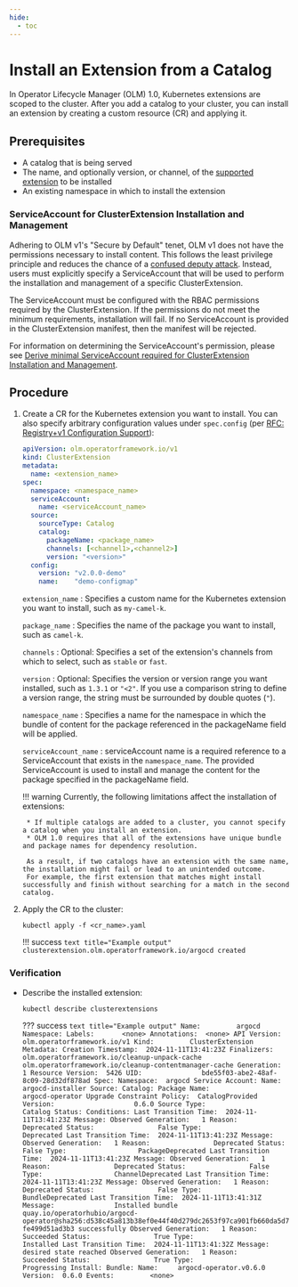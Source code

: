 ```yaml
---
hide:
  - toc
---
```


# Install an Extension from a Catalog

In Operator Lifecycle Manager (OLM) 1.0, Kubernetes extensions are scoped to the cluster.
After you add a catalog to your cluster, you can install an extension by creating a custom resource (CR) and applying it.

## Prerequisites

* A catalog that is being served
* The name, and optionally version, or channel, of the [supported extension](../project/olmv1_limitations.md) to be installed
* An existing namespace in which to install the extension

### ServiceAccount for ClusterExtension Installation and Management

Adhering to OLM v1's "Secure by Default" tenet, OLM v1 does not have the permissions
necessary to install content. This follows the least privilege principle and reduces
the chance of a [confused deputy attack](https://en.wikipedia.org/wiki/Confused_deputy_problem).
Instead, users must explicitly specify a ServiceAccount that will be used to perform the
installation and management of a specific ClusterExtension.

The ServiceAccount must be configured with the RBAC permissions required by the ClusterExtension.
If the permissions do not meet the minimum requirements, installation will fail. If no ServiceAccount
is provided in the ClusterExtension manifest, then the manifest will be rejected.

For information on determining the ServiceAccount's permission, please see [Derive minimal ServiceAccount required for ClusterExtension Installation and Management](../howto/derive-service-account.md).


## Procedure

1. Create a CR for the Kubernetes extension you want to install. You can also specify arbitrary configuration values under `spec.config` (per [RFC: Registry+v1 Configuration Support](../../RFC_Config_registry+v1_bundle_config.md)):

    ```yaml title="Example CR"
    apiVersion: olm.operatorframework.io/v1
    kind: ClusterExtension
    metadata:
      name: <extension_name>
    spec:
      namespace: <namespace_name>
      serviceAccount:
        name: <serviceAccount_name>
      source:
        sourceType: Catalog
        catalog:
          packageName: <package_name>
          channels: [<channel1>,<channel2>]
          version: "<version>"
      config:
        version: "v2.0.0-demo"
        name:    "demo-configmap"
    ```

     `extension_name`
     : Specifies a custom name for the Kubernetes extension you want to install, such as `my-camel-k`.

     `package_name`
     : Specifies the name of the package you want to install, such as `camel-k`.

     `channels`
     : Optional: Specifies a set of the extension's channels from which to select, such as `stable` or `fast`.

     `version`
     : Optional: Specifies the version or version range you want installed, such as `1.3.1` or `"<2"`.
     If you use a comparison string to define a version range, the string must be surrounded by double quotes (`"`).

    `namespace_name`
    : Specifies a name for the namespace in which the bundle of content for the package referenced
    in the packageName field will be applied.

    `serviceAccount_name`
    : serviceAccount name is a required reference to a ServiceAccount that exists
    in the `namespace_name`. The provided ServiceAccount is used to install and
    manage the content for the package specified in the packageName field.

    !!! warning
        Currently, the following limitations affect the installation of extensions:

        * If multiple catalogs are added to a cluster, you cannot specify a catalog when you install an extension.
        * OLM 1.0 requires that all of the extensions have unique bundle and package names for dependency resolution.

        As a result, if two catalogs have an extension with the same name, the installation might fail or lead to an unintended outcome.
        For example, the first extension that matches might install successfully and finish without searching for a match in the second catalog.

2. Apply the CR to the cluster:

    ``` terminal
    kubectl apply -f <cr_name>.yaml
    ```

    !!! success
        ``` text title="Example output"
        clusterextension.olm.operatorframework.io/argocd created
        ```

### Verification

* Describe the installed extension:

    ``` terminal
    kubectl describe clusterextensions
    ```

    ??? success
        ``` text title="Example output"
        Name:         argocd
        Namespace:
        Labels:       <none>
        Annotations:  <none>
        API Version:  olm.operatorframework.io/v1
        Kind:         ClusterExtension
        Metadata:
          Creation Timestamp:  2024-11-11T13:41:23Z
          Finalizers:
            olm.operatorframework.io/cleanup-unpack-cache
            olm.operatorframework.io/cleanup-contentmanager-cache
          Generation:        1
          Resource Version:  5426
          UID:               bde55f03-abe2-48af-8c09-28d32df878ad
        Spec:
          Namespace:  argocd
          Service Account:
            Name:  argocd-installer
          Source:
            Catalog:
              Package Name:               argocd-operator
              Upgrade Constraint Policy:  CatalogProvided
              Version:                    0.6.0
            Source Type:                  Catalog
        Status:
          Conditions:
            Last Transition Time:  2024-11-11T13:41:23Z
            Message:
            Observed Generation:   1
            Reason:                Deprecated
            Status:                False
            Type:                  Deprecated
            Last Transition Time:  2024-11-11T13:41:23Z
            Message:
            Observed Generation:   1
            Reason:                Deprecated
            Status:                False
            Type:                  PackageDeprecated
            Last Transition Time:  2024-11-11T13:41:23Z
            Message:
            Observed Generation:   1
            Reason:                Deprecated
            Status:                False
            Type:                  ChannelDeprecated
            Last Transition Time:  2024-11-11T13:41:23Z
            Message:
            Observed Generation:   1
            Reason:                Deprecated
            Status:                False
            Type:                  BundleDeprecated
            Last Transition Time:  2024-11-11T13:41:31Z
            Message:               Installed bundle quay.io/operatorhubio/argocd-operator@sha256:d538c45a813b38ef0e44f40d279dc2653f97ca901fb660da5d7fe499d51ad3b3 successfully
            Observed Generation:   1
            Reason:                Succeeded
            Status:                True
            Type:                  Installed
            Last Transition Time:  2024-11-11T13:41:32Z
            Message:               desired state reached
            Observed Generation:   1
            Reason:                Succeeded
            Status:                True
            Type:                  Progressing
          Install:
            Bundle:
              Name:     argocd-operator.v0.6.0
              Version:  0.6.0
        Events:         <none>
        ```
